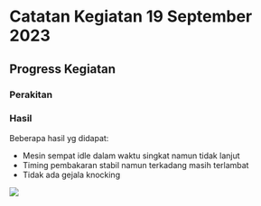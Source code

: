 # Catatan Kegiatan 19 September 2023

## Progress Kegiatan

### Perakitan

### Hasil

Beberapa hasil yg didapat:
- Mesin sempat idle dalam waktu singkat namun tidak lanjut
- Timing pembakaran stabil namun terkadang masih terlambat
- Tidak ada gejala knocking

[<img src="./images/short_dile.idle">](./images/short_idle.mkv)
